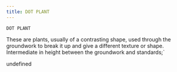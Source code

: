 ```yaml
---
title: DOT PLANT
---
```

`DOT PLANT`

These are plants, usually of a contrasting shape, used through the groundwork to break it up and give a different texture or shape.  Intermediate in height between the groundwork and standards;`

undefined